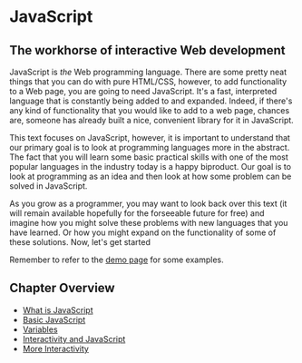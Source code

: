# JavaScript
## The workhorse of interactive Web development

JavaScript is _the_ Web programming language. There are some pretty neat things that you can do with pure HTML/CSS, however, to add functionality to a Web page, you are going to need JavaScript. It's a fast, interpreted language that is constantly being added to and expanded. Indeed, if there's any kind of functionality that you would like to add to a web page, chances are, someone has already built a nice, convenient library for it in JavaScript.

This text focuses on JavaScript, however, it is important to understand that our primary goal is to look at programming languages more in the abstract. The fact that you will learn some basic practical skills with one of the most popular languages in the industry today is a happy biproduct. Our goal is to look at programming as an idea and then look at how some problem can be solved in JavaScript.

As you grow as a programmer, you may want to look back over this text (it will remain available hopefully for the forseeable future for free) and imagine how you might solve these problems with new languages that you have learned. Or how you might expand on the functionality of some of these solutions. Now, let's get started

Remember to refer to the [demo page](http://itech190.erickuha.com) for some examples.

## Chapter Overview

* [What is JavaScript](javascript.md)
* [Basic JavaScript](js_basics.md)
* [Variables](variables.md)
* [Interactivity and JavaScript](interactive.md)
* [More Interactivity](interactive2.md)

